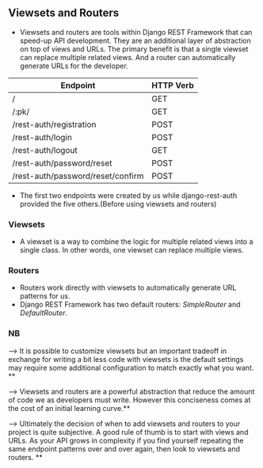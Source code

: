 ## Viewsets and Routers
- Viewsets and routers are tools within Django REST Framework that can speed-up API development. They are an additional layer of abstraction on top of views and URLs. The primary benefit is that a single viewset can replace multiple related views. And a router can automatically generate URLs for the developer.

|Endpoint                               |HTTP Verb|
|---------------------------------------|---------|
|/                                      |GET|
|/:pk/                                  |GET|
|/rest-auth/registration                |POST|
|/rest-auth/login                       |POST|
|/rest-auth/logout                      |GET|
|/rest-auth/password/reset              |POST|
|/rest-auth/password/reset/confirm      |POST|

- The first two endpoints were created by us while django-rest-auth provided the five others.(Before using viewsets and routers)

### Viewsets
- A viewset is a way to combine the logic for multiple related views into a single class. In other words, one viewset can replace multiple views.

### Routers
- Routers work directly with viewsets to automatically generate URL patterns for us.
- Django REST Framework has two default routers: _SimpleRouter_ and _DefaultRouter_.


### <b>NB</b> 
--> It is possible to customize viewsets but an important tradeoff in exchange for writing a bit less code with viewsets is the default settings may require some additional configuration to match exactly what you want. **

--> Viewsets and routers are a powerful abstraction that reduce the amount of code we as developers must write. However this conciseness comes at the cost of an initial learning curve.**

--> Ultimately the decision of when to add viewsets and routers to your project is quite subjective. A good rule of thumb is to start with views and URLs. As your API grows in complexity if you find yourself repeating the same endpoint patterns over and over again, then look to viewsets and routers. **